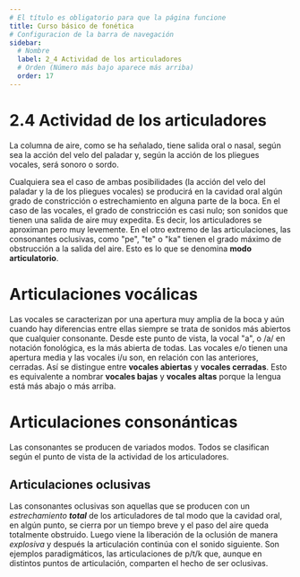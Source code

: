 ```yaml
---
# El título es obligatorio para que la página funcione
title: Curso básico de fonética
# Configuracion de la barra de navegación
sidebar:
  # Nombre
  label: 2_4 Actividad de los articuladores
  # Orden (Número más bajo aparece más arriba)
  order: 17
---
```

# 2.4 Actividad de los articuladores

La columna de aire, como se ha señalado, tiene salida oral o nasal, según sea la acción del velo del paladar y, según la acción de los pliegues vocales, será sonoro o sordo.

Cualquiera sea el caso de ambas posibilidades (la acción del velo del paladar y la de los pliegues vocales) se producirá en la cavidad oral algún grado de constricción o estrechamiento en alguna parte de la boca.
En el caso de las vocales, el grado de constricción es casi nulo; son sonidos que tienen una salida de aire muy expedita. Es decir, los articuladores se aproximan pero muy levemente. En el otro extremo de las articulaciones, las consonantes oclusivas, como "pe", "te" o "ka" tienen el grado máximo de obstrucción a la salida del aire. Esto es lo que se denomina **modo articulatorio**.

# Articulaciones vocálicas
Las vocales se caracterizan por una apertura muy amplia de la boca y aún cuando hay diferencias entre ellas siempre se trata de sonidos más abiertos que cualquier consonante.
Desde este punto de vista, la vocal "a", o /a/ en notación fonológica, es la más abierta de todas.
Las vocales e/o tienen una apertura media y las vocales i/u son, en relación con las anteriores, cerradas.
Así se distingue entre **vocales abiertas** y **vocales cerradas**. Esto es equivalente a nombrar **vocales bajas** y **vocales altas** porque la lengua está más abajo o más arriba.

# Articulaciones consonánticas

Las consonantes se producen de variados modos. Todos se clasifican según el punto de vista de la actividad de los articuladores. 

## Articulaciones oclusivas

Las consonantes oclusivas son aquellas que se producen con un *estrechamiento **total*** de los articuladores de tal modo que la cavidad oral, en algún punto, se cierra por un tiempo breve y el paso del aire queda totalmente obstruido. Luego viene la liberación de la oclusión de manera *explosiva* y después la articulación continúa con el sonido siguiente.
Son ejemplos paradigmáticos, las articulaciones de p/t/k que, aunque en distintos puntos de articulación, comparten el hecho de ser oclusivas.


